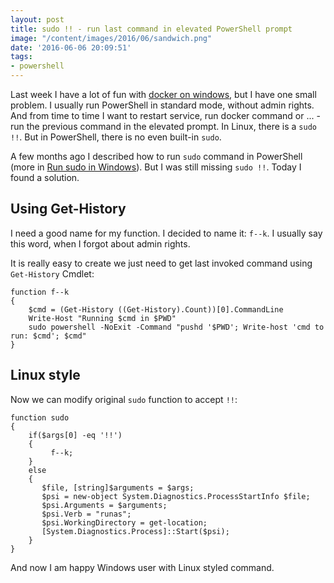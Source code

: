 ```yaml
---
layout: post
title: sudo !! - run last command in elevated PowerShell prompt
image: "/content/images/2016/06/sandwich.png"
date: '2016-06-06 20:09:51'
tags:
- powershell
---
```


Last week I have a lot of fun with [docker on windows](https://stapp.space/docker-windows-containers-on-windows-host-step-by-step/), but I have one small problem. I usually run PowerShell in standard mode, without admin rights. And from time to time I want to restart service, run docker command or ... - run the previous command in the elevated prompt. In Linux, there is a `sudo !!`. But in PowerShell, there is no even built-in `sudo`.
 
A few months ago I described how to run `sudo` command in PowerShell (more in [Run sudo in Windows](https://stapp.space/sudo-under-windows/)). But I was still missing `sudo !!`.
Today I found a solution. 

## Using Get-History
I need a good name for my function. I decided to name it: `f--k`. I usually say this word, when I forgot about admin rights.

It is really easy to create we just need to get last invoked command using `Get-History` ‎Cmdlet:

```
function f--k
{
    $cmd = (Get-History ((Get-History).Count))[0].CommandLine
    Write-Host "Running $cmd in $PWD"
    sudo powershell -NoExit -Command "pushd '$PWD'; Write-host 'cmd to run: $cmd'; $cmd"
}
```

## Linux style
Now we can modify original `sudo` function to accept `!!`:
```
function sudo  
{
    if($args[0] -eq '!!')
    {
         f--k;
    }
    else
    {
	   $file, [string]$arguments = $args;
	   $psi = new-object System.Diagnostics.ProcessStartInfo $file;
	   $psi.Arguments = $arguments;
	   $psi.Verb = "runas";
	   $psi.WorkingDirectory = get-location;
	   [System.Diagnostics.Process]::Start($psi);
    }
}
```
And now I am happy Windows user with Linux styled command.